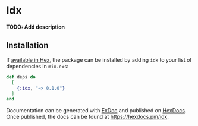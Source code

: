 # Idx

**TODO: Add description**

## Installation

If [available in Hex](https://hex.pm/docs/publish), the package can be installed
by adding `idx` to your list of dependencies in `mix.exs`:

```elixir
def deps do
  [
    {:idx, "~> 0.1.0"}
  ]
end
```

Documentation can be generated with [ExDoc](https://github.com/elixir-lang/ex_doc)
and published on [HexDocs](https://hexdocs.pm). Once published, the docs can
be found at <https://hexdocs.pm/idx>.

